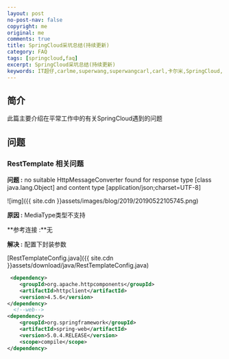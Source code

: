```yaml
---
layout: post
no-post-nav: false 
copyright: me
original: me
comments: true
title: SpringCloud采坑总结(持续更新)
category: FAQ
tags: [springcloud,faq]
excerpt: SpringCloud采坑总结(持续更新)
keywords: IT超仔,carlme,superwang,superwangcarl,carl,卡尔米,SpringCloud,FAQ
---
```


## 简介

此篇主要介绍在平常工作中的有关SpringCloud遇到的问题

## 问题

### RestTemplate 相关问题

**问题 :** no suitable HttpMessageConverter found for response type [class java.lang.Object] and content type [application/json;charset=UTF-8]

![img]({{ site.cdn }}assets/images/blog/2019/20190522105745.png)

**原因 :** MediaType类型不支持

**参考连接 :**无

**解决 :** 配置下封装参数

 [RestTemplateConfig.java]({{ site.cdn }}assets/download/java/RestTemplateConfig.java)

```xml
 <dependency>
    <groupId>org.apache.httpcomponents</groupId>
    <artifactId>httpclient</artifactId>
    <version>4.5.6</version>
</dependency>
  <!--web-->
<dependency>
    <groupId>org.springframework</groupId>
    <artifactId>spring-web</artifactId>
    <version>5.0.4.RELEASE</version>
    <scope>compile</scope>
</dependency>
```

